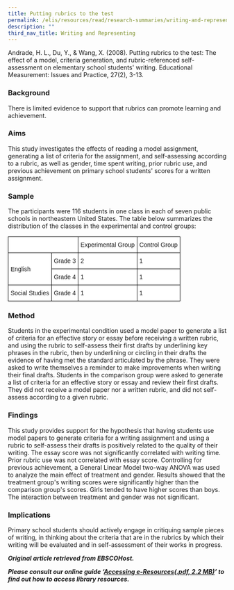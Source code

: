 ```yaml
---
title: Putting rubrics to the test
permalink: /elis/resources/read/research-summaries/writing-and-representing/putting-rubrics-to-the-test/
description: ""
third_nav_title: Writing and Representing
---
```

Andrade, H. L., Du, Y., &amp; Wang, X. (2008). Putting rubrics to the test: The effect of a model, criteria generation, and rubric-referenced self-assessment on elementary school students' writing. Educational Measurement: Issues and Practice, 27(2), 3-13.

### Background

There is limited evidence to support that rubrics can promote learning and achievement.  
  
### Aims

This study investigates the effects of reading a model assignment, generating a list of criteria for the assignment, and self-assessing according to a rubric, as well as gender, time spent writing, prior rubric use, and previous achievement on primary school students' scores for a written assignment.  
  
### Sample

The participants were 116 students in one class in each of seven public schools in northeastern United States. The table below summarizes the distribution of the classes in the experimental and control groups:

<style type="text/css">
.tg  {border-collapse:collapse;border-spacing:0;}
.tg td{border-color:black;border-style:solid;border-width:1px;font-family:Arial, sans-serif;font-size:14px;
  overflow:hidden;padding:10px 5px;word-break:normal;}
.tg th{border-color:black;border-style:solid;border-width:1px;font-family:Arial, sans-serif;font-size:14px;
  font-weight:normal;overflow:hidden;padding:10px 5px;word-break:normal;}
.tg .tg-zr06{background-color:#FFF;text-align:left;vertical-align:middle}
</style>
<table class="tg">
<thead>
  <tr>
    <th colspan="2" class="tg-zr06">   </th>
    <th class="tg-zr06">     Experimental Group</th>
    <th class="tg-zr06">     Control Group</th>
  </tr>
</thead>
<tbody>
  <tr>
    <td rowspan="2" class="tg-zr06">English</td>
    <td class="tg-zr06">     Grade 3</td>
    <td class="tg-zr06">     2</td>
    <td class="tg-zr06">     1</td>
  </tr>
  <tr>
    <td class="tg-zr06">     Grade 4</td>
    <td class="tg-zr06">     1</td>
    <td class="tg-zr06">     1</td>
  </tr>
  <tr>
    <td class="tg-zr06">Social Studies</td>
    <td class="tg-zr06">     Grade 4</td>
    <td class="tg-zr06">     1</td>
    <td class="tg-zr06">     1</td>
  </tr>
</tbody>
</table>

### Method

Students in the experimental condition used a model paper to generate a list of criteria for an effective story or essay before receiving a written rubric, and using the rubric to self-assess their first drafts by underlining key phrases in the rubric, then by underlining or circling in their drafts the evidence of having met the standard articulated by the phrase. They were asked to write themselves a reminder to make improvements when writing their final drafts. Students in the comparison group were asked to generate a list of criteria for an effective story or essay and review their first drafts. They did not receive a model paper nor a written rubric, and did not self-assess according to a given rubric.  
  
### Findings

This study provides support for the hypothesis that having students use model papers to generate criteria for a writing assignment and using a rubric to self-assess their drafts is positively related to the quality of their writing. The essay score was not significantly correlated with writing time. Prior rubric use was not correlated with essay score. Controlling for previous achievement, a General Linear Model two-way ANOVA was used to analyze the main effect of treatment and gender. Results showed that the treatment group's writing scores were significantly higher than the comparison group's scores. Girls tended to have higher scores than boys. The interaction between treatment and gender was not significant.  
  
### Implications

Primary school students should actively engage in critiquing sample pieces of writing, in thinking about the criteria that are in the rubrics by which their writing will be evaluated and in self-assessment of their works in progress.  
  
_**Original article retrieved from EBSCOHost.**_  

**_Please consult our online guide ‘[Accessing e-Resources(.pdf, 2.2 MB)](https://academyofsingaporeteachers-moe-edu-sg-admin.cwp.sg/elis/resources/read/research-summaries/writing-and-representing/18e45074-6b1b-4ac7-811f-1a8da16c4f81 "Accessing e-Resources")’ to find out how to access library resources._**
